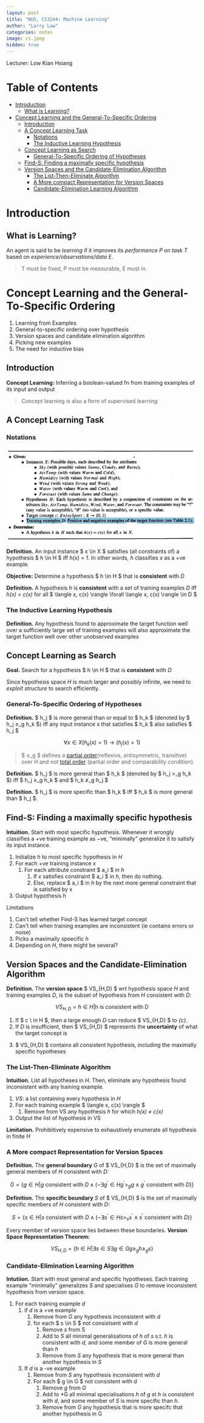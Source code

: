 ```yaml
---
layout: post
title: "NUS, CS3244: Machine Learning"
author: "Larry Law"
categories: notes
image: cs.jpeg
hidden: true
---
```

Lecturer: Low Kian Hsiang <br>

<!-- omit in toc -->
# Table of Contents
- [Introduction](#introduction)
  - [What is Learning?](#what-is-learning)
- [Concept Learning and the General-To-Specific Ordering](#concept-learning-and-the-general-to-specific-ordering)
  - [Introduction](#introduction-1)
  - [A Concept Learning Task](#a-concept-learning-task)
    - [Notations](#notations)
    - [The Inductive Learning Hypothesis](#the-inductive-learning-hypothesis)
  - [Concept Learning as Search](#concept-learning-as-search)
    - [General-To-Specific Ordering of Hypotheses](#general-to-specific-ordering-of-hypotheses)
  - [Find-S: Finding a maximally specific hypothesis](#find-s-finding-a-maximally-specific-hypothesis)
  - [Version Spaces and the Candidate-Elimination Algorithm](#version-spaces-and-the-candidate-elimination-algorithm)
    - [The List-Then-Eliminate Algorithm](#the-list-then-eliminate-algorithm)
    - [A More compact Representation for Version Spaces](#a-more-compact-representation-for-version-spaces)
    - [Candidate-Elimination Learning Algorithm](#candidate-elimination-learning-algorithm)

# Introduction
## What is Learning?
An agent is said to be *learning* if it improves its *performance P* on *task T* based on *experience/observations/data E*.

> T must be fixed, P must be measurable, E must in.

# Concept Learning and the General-To-Specific Ordering
1. Learning from Examples
2. General-to-specific ordering over hypothesis
3. Version spaces and candidate elimination algorithm
4. Picking new examples
5. The need for inductive bias

## Introduction
**Concept Learning:** Inferring a boolean-valued fn from training examples of its input and output

> Concept learning is also a form of supervised learning

<!-- Q: Trade off between expressive power vs smaller hypothesis space, and how is this related to concept learning? -->

## A Concept Learning Task
### Notations
![Concept Learning Task](/assets/img/2020-16-1-CS3244/concept-learning-task.png)

**Definition.** An input instance \$ x \in X \$ satisfies (all constraints of) a hypothesis \$ h \in H \$ iff *h(x) = 1*. In other words, *h* classifies *x* as a +ve example.

**Objective:** Determine a hypothesis \$ h \in H \$ that is **consistent** with *D*

**Definition.** A hypothesis *h* is **consistent** with a set of training examples *D* iff *h(x) = c(x)* for all \$ \langle x, c(x) \rangle \forall \langle x, c(x) \rangle \in D \$

### The Inductive Learning Hypothesis
**Definition.** Any hypothesis found to approximate the target function well over a sufficiently large set of training examples will also approximate the target function well over other unobserved
examples 

## Concept Learning as Search
**Goal.** Search for a hypothesis \$ h \in H \$ that is **consistent** with *D*

Since hypothesis space *H* is much larger and possibly infinite, we need to *exploit structure* to search efficiently.

### General-To-Specific Ordering of Hypotheses
**Definition.** \$ h_j \$ is more general than or equal to \$ h_k \$ (denoted by \$ h_j ≥_g h_k \$) iff any input instance x that satisfies \$ h_k \$ also satisfies \$ h_j \$

$$
\forall x \in X (h_{k}(x) = 1) \rightarrow (h_{j}(x) = 1)
$$

> \$ ≥_g \$ defines a [partial order](http://mathworld.wolfram.com/PartialOrder.html)(reflexive, antisymmetric, transitive) over *H* and not [total order](http://mathworld.wolfram.com/TotallyOrderedSet.html) (partial order and comparability condition).

**Definition.** \$ h_j \$ is more general than \$ h_k \$ (denoted by \$ h_j >_g h_k \$) iff \$ h_j ≥_g h_k \$ and \$ h_k ≱_g h_j \$

**Definition.** \$ h_j \$ is more specific than \$ h_k \$ iff \$ h_k \$ is more general than \$ h_j \$.

## Find-S: Finding a maximally specific hypothesis

**Intuition.** Start with most specific hypothesis. Whenever it wrongly classifies a +ve training example as −ve, “minimally” generalize it to satisfy its input instance.

1. Initialize *h* to most specific hypothesis in *H*
2. For each +ve training instance *x*
   1. For each attribute constraint \$ a_i \$ in *h*
      1. If *x* satisfies constraint \$ a_i \$ in *h*, then do nothing.
      2. Else, replace \$ a_i \$ in *h* by the next more general constraint that is satisfied by x
3. Output hypothesis *h*

<!-- Q: Proposition 2 of hypothesis space search -->

Limitations
1. Can't tell whether Find-S has learned target concept
2. Can't tell when training examples are inconsistent (ie contains errors or noise)
3. Picks a maximally spsecific *h*
4. Depending on *H*, there might be several?

<!-- Q: Several H? -->

## Version Spaces and the Candidate-Elimination Algorithm

**Definition.** The **version space** \$ VS_{H,D} \$ wrt hypothesis space *H* and training examples *D*, is the subset of hypothesis from *H* consistent with *D*:

$$
VS_{H,D} = { h \in H | \text{h is consistent with D} }
$$

1. If \$ c \ in H \$, then a large enough *D* can reduce \$ VS_{H,D} \$ to *{c}*.
2. If *D* is insufficient, then \$ VS_{H,D} \$ represents the **uncertainty** of what the target concept is 
<!-- Q: What is uncertainty? -->
3. \$ VS_{H,D} \$ contains all consistent hypothesis, including the maximally specific hypotheses

### The List-Then-Eliminate Algorithm

**Intuition.** List all hypotheses in *H*. Then, eliminate any hypothesis found inconsistent with any training example.

1. *VS*: a list containing every hypothesis in *H*
2. For each training example \$ \langle x, c(x) \rangle \$
   1. Remove from VS any hypothesis *h* for which *h(x) ≠ c(x)*
3. Output the list of hypothesis in VS

**Limitation.** Prohibitively expensive to exhaustively enumerate all hypothesis in finite *H*

### A More compact Representation for Version Spaces

**Definition.** The **general boundary** *G* of \$ VS_{H,D} \$ is the set of maximally general members of *H* consistent with *D:*

$$
G=\left\{g \in H | g \text { consistent with } D \wedge\left(\neg \exists g^{\prime} \in H g^{\prime}>_{g} g \wedge g^{\prime} \text { consistent with } D\right)\right\}
$$

<!-- Q: How to read notation, and what is maximally general members? -->

**Definition.** The **specific boundary** *S* of \$ VS_{H,D} \$ is the set of maximally specific members of *H* consistent with *D:*

$$
S=\left\{s \in H | s \text { consistent with } D \wedge\left(\neg \exists s^{\prime} \in H s>_{s} s^{\prime} \wedge s^{\prime} \text { consistent with } D\right)\right\}
$$

Every member of version space lies between these boundaries. **Version Space Representation Theorem:**

$$
V S_{H, D}=\left\{h \in H | \exists s \in S \exists g \in G g \geq_{g} h \geq_{g} s\right\}
$$

<!-- Q: Don't understand proof -->

### Candidate-Elimination Learning Algorithm
**Intutiion.** Start with most general and specific hypotheses. Each training example "minimally" generalizes *S* and specialises *G* to remove inconsistent hypothesis from version space.

1. For each training example *d*
   1. if *d* is a +ve example
      1. Remove from *G* any hypothesis inconsistent with *d*
      2. for each \$ s \in S \$ not consistsent with *d*
         1. Remove *s* from S
         2. Add to *S* all minimal generalisations of *h* of *s* s.t. *h* is consistent with *d,* and some member of *G* is more general than *h* <!-- Q: minimal generalisations? -->
         3. Remove from *S* any hypothesis that is more general than another hypothesis in *S*
   <!-- 2. Q: Point of Influence of +ve and -ve eg? -->
   3. If *d* is a -ve example
      1. Remove from *S* any hypothesis inconsistent with *d*
      2. For each \$ g \in G \$  not consistent with *d*
         1. Remove *g* from *G*
         2. Add to *G all minimal specialisations *h* of *g* st *h* is consistent with *d*, and some member of *S* is more specific than *h*.
         3. Remove from *G* any hypothesis that is more specifc that another hypothesis in G

<!-- Q: Why does +ve eg minimally generalise S and -ve eg specialise G? Why can't it be the other way round?-->
